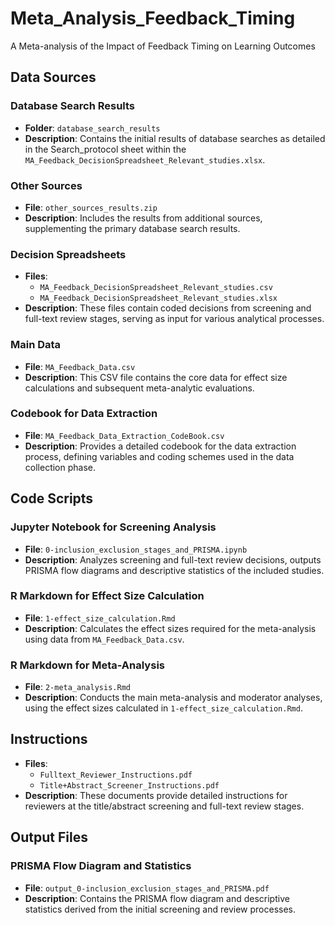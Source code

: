 # Meta_Analysis_Feedback_Timing
A Meta-analysis of the Impact of Feedback Timing on Learning Outcomes

## Data Sources

### Database Search Results
- **Folder**: `database_search_results`
- **Description**: Contains the initial results of database searches as detailed in the Search_protocol sheet within the `MA_Feedback_DecisionSpreadsheet_Relevant_studies.xlsx`.

### Other Sources
- **File**: `other_sources_results.zip`
- **Description**: Includes the results from additional sources, supplementing the primary database search results.

### Decision Spreadsheets
- **Files**:
  - `MA_Feedback_DecisionSpreadsheet_Relevant_studies.csv`
  - `MA_Feedback_DecisionSpreadsheet_Relevant_studies.xlsx`
- **Description**: These files contain coded decisions from screening and full-text review stages, serving as input for various analytical processes.

### Main Data
- **File**: `MA_Feedback_Data.csv`
- **Description**: This CSV file contains the core data for effect size calculations and subsequent meta-analytic evaluations.

### Codebook for Data Extraction
- **File**: `MA_Feedback_Data_Extraction_CodeBook.csv`
- **Description**: Provides a detailed codebook for the data extraction process, defining variables and coding schemes used in the data collection phase.

## Code Scripts

### Jupyter Notebook for Screening Analysis
- **File**: `0-inclusion_exclusion_stages_and_PRISMA.ipynb`
- **Description**: Analyzes screening and full-text review decisions, outputs PRISMA flow diagrams and descriptive statistics of the included studies.

### R Markdown for Effect Size Calculation
- **File**: `1-effect_size_calculation.Rmd`
- **Description**: Calculates the effect sizes required for the meta-analysis using data from `MA_Feedback_Data.csv`.

### R Markdown for Meta-Analysis
- **File**: `2-meta_analysis.Rmd`
- **Description**: Conducts the main meta-analysis and moderator analyses, using the effect sizes calculated in `1-effect_size_calculation.Rmd`.

## Instructions
- **Files**:
  - `Fulltext_Reviewer_Instructions.pdf`
  - `Title+Abstract_Screener_Instructions.pdf`
- **Description**: These documents provide detailed instructions for reviewers at the title/abstract screening and full-text review stages.

## Output Files

### PRISMA Flow Diagram and Statistics
- **File**: `output_0-inclusion_exclusion_stages_and_PRISMA.pdf`
- **Description**: Contains the PRISMA flow diagram and descriptive statistics derived from the initial screening and review processes.

